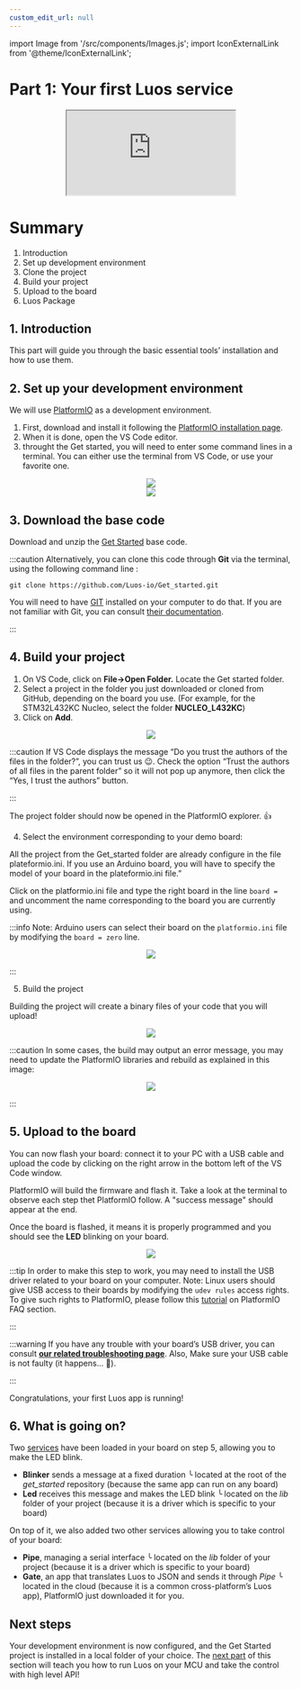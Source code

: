 ```yaml
---
custom_edit_url: null
---
```


import Image from '/src/components/Images.js';
import IconExternalLink from '@theme/IconExternalLink';

# Part 1: Your first Luos service

<div align="center"><iframe className="player_iframe" src="https://www.youtube.com/embed/VcK-LJ-gnDo?feature=oembed" allow="accelerometer; autoplay; encrypted-media; gyroscope; picture-in-picture; fullscreen" ></iframe></div>

# Summary

1. Introduction
2. Set up development environment
3. Clone the project
4. Build your project
5. Upload to the board
6. Luos Package

## 1. Introduction

This part will guide you through the basic essential tools’ installation and how to use them.

## 2. Set up your development environment

We will use [PlatformIO](https://platformio.org/platformio-ide) as a development environment.

1. First, download and install it following the [PlatformIO installation page](https://platformio.org/install/ide?install=vscode).
2. When it is done, open the VS Code editor.
3. throught the Get started, you will need to enter some command lines in a terminal. You can either use the terminal from VS Code, or use your favorite one.
<div align="center">
  <Image src="/img/get-started/get-started-1.png" darkSrc=''/>
</div>
<div align="center">
  <Image src="/img/get-started/get-started-1-1.png" darkSrc=''/>
</div>

## 3. Download the base code

Download and unzip the [Get Started](https://github.com/Luos-io/Get_started/archive/refs/heads/master.zip) base code.

:::caution
Alternatively, you can clone this code through **Git** via the terminal, using the following command line :

```
git clone https://github.com/Luos-io/Get_started.git
```

You will need to have [GIT](https://git-scm.com/downloads) installed on your computer to do that. If you are not familiar with Git, you can consult [their documentation](https://git-scm.com/doc).

:::

## 4. Build your project

1. On VS Code, click on **File→Open Folder.** Locate the Get started folder.
2. Select a project in the folder you just downloaded or cloned from GitHub, depending on the board you use. (For example, for the STM32L432KC Nucleo, select the folder **NUCLEO_L432KC**)
3. Click on **Add**.

<div align="center">
  <Image src="/img/get-started/get-started-1-2.png" darkSrc=''/>
</div>

:::caution
If VS Code displays the message “Do you trust the authors of the files in the folder?”, you can trust us 😉. Check the option “Trust the authors of all files in the parent folder” so it will not pop up anymore, then click the “Yes, I trust the authors” button.

:::

The project folder should now be opened in the PlatformIO explorer. 👍

4. Select the environment corresponding to your demo board:

All the project from the Get_started folder are already configure in the file plateformio.ini. If you use an Arduino board, you will have to specify the model of your board in the plateformio.ini file.”

Click on the platformio.ini file and type the right board in the line `board = ` and uncomment the name corresponding to the board you are currently using.

:::info
Note: Arduino users can select their board on the `platformio.ini` file by modifying the `board = zero` line.

<div align="center">
  <Image src="/img/get-started/get-started-1-3.png" darkSrc=''/>
</div>

:::

5. Build the project

Building the project will create a binary files of your code that you will upload!

<div align="center">
  <Image src="/img/get-started/get-started-1-4.png" darkSrc=''/>
</div>

:::caution
In some cases, the build may output an error message, you may need to update the PlatformIO libraries and rebuild as explained in this image:

<div align="center">
  <Image src="/img/get-started/get-started-1-5.png" darkSrc=''/>
</div>

:::

## 5. Upload to the board

You can now flash your board: connect it to your PC with a USB cable and upload the code by clicking on the right arrow in the bottom left of the VS Code window.

PlatformIO will build the firmware and flash it. Take a look at the terminal to observe each step thet PlatformIO follow. A "success message" should appear at the end.

Once the board is flashed, it means it is properly programmed and you should see the **LED** blinking on your board.

<div align="center">
  <Image src="/img/get-started/get-started-1-6.png" darkSrc=''/>
</div>

:::tip
In order to make this step to work, you may need to install the USB driver related to your board on your computer.
Note: Linux users should give USB access to their boards by modifying the `udev rules` access rights. To give such rights to PlatformIO, please follow this [tutorial](https://docs.platformio.org/en/latest//faq.html#platformio-udev-rules) on PlatformIO FAQ section.

:::

:::warning
If you have any trouble with your board’s USB driver, you can consult **[our related troubleshooting page](/faq/dfu)**. Also, Make sure your USB cable is not faulty (it happens... 🤗).

:::

Congratulations, your first Luos app is running!

## 6. What is going on?

Two [services](/docs/luos-technology/services/services) have been loaded in your board on step 5, allowing you to make the LED blink.

- **Blinker** sends a message at a fixed duration
  ╰ located at the root of the _get_started_ repository (because the same app can run on any board)
- **Led** receives this message and makes the LED blink
  ╰ located on the _lib_ folder of your project (because it is a driver which is specific to your board)

On top of it, we also added two other services allowing you to take control of your board:

- **Pipe**, managing a serial interface
  ╰ located on the _lib_ folder of your project (because it is a driver which is specific to your board)
- **Gate**, an app that translates Luos to JSON and sends it through _Pipe_
  ╰ located in the cloud (because it is a common cross-platform’s Luos app), PlatformIO just downloaded it for you.

## Next steps

Your development environment is now configured, and the Get Started project is installed in a local folder of your choice. The [next part](/get-started/get-started2) of this section will teach you how to run Luos on your MCU and take the control with high level API!
